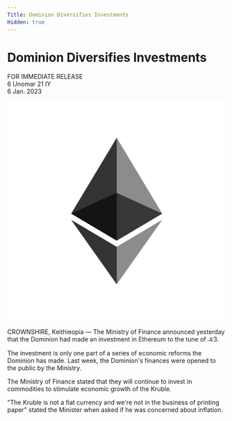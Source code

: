 ```yaml
---
Title: Dominion Diversifies Investments
Hidden: true
---
```


# Dominion Diversifies Investments

FOR IMMEDIATE RELEASE  
6 Unomar 21 IY  
6 Jan. 2023  

<img class="d-inline col-md-3 m-3 img-thumbnail float-end" src="/assets/ethereum.png">

CROWNSHIRE, Keithieopia — The Ministry of Finance announced yesterday that the Dominion had made an investment in 
Ethereum to the tune of 𝒦3. 

The investment is only one part of a series of economic reforms the Dominion has made. Last week, the Dominion's 
finances were opened to the public by the Ministry. 

The Ministry of Finance stated that they will continue to invest in commodities to stimulate economic growth of 
the Kruble. 

"The Kruble is not a fiat currency and we're not in the business of printing paper" stated the Minister when 
asked if he was concerned about inflation.
